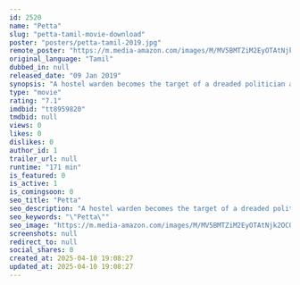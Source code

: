 ```yaml
---
id: 2520
name: "Petta"
slug: "petta-tamil-movie-download"
poster: "posters/petta-tamil-2019.jpg"
remote_poster: "https://m.media-amazon.com/images/M/MV5BMTZiM2EyOTAtNjk2OC00NmQxLThlY2YtNTliYTg4ZDRlMzA4XkEyXkFqcGc@._V1_SX300.jpg"
original_language: "Tamil"
dubbed_in: null
released_date: "09 Jan 2019"
synopsis: "A hostel warden becomes the target of a dreaded politician and his gangster son, but little do they realize that it is they who should fear him."
type: "movie"
rating: "7.1"
imdbid: "tt8959820"
tmdbid: null
views: 0
likes: 0
dislikes: 0
author_id: 1
trailer_url: null
runtime: "171 min"
is_featured: 0
is_active: 1
is_comingsoon: 0
seo_title: "Petta"
seo_description: "A hostel warden becomes the target of a dreaded politician and his gangster son, but little do they realize that it is they who should fear him."
seo_keywords: "\"Petta\""
seo_image: "https://m.media-amazon.com/images/M/MV5BMTZiM2EyOTAtNjk2OC00NmQxLThlY2YtNTliYTg4ZDRlMzA4XkEyXkFqcGc@._V1_SX300.jpg"
screenshots: null
redirect_to: null
social_shares: 0
created_at: 2025-04-10 19:08:27
updated_at: 2025-04-10 19:08:27
---
```


